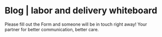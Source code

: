 # Blog | labor and delivery whiteboard

Please fill out the Form and someone will be in touch right away!
Your partner for better communication, better care.